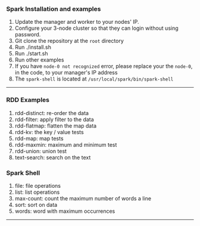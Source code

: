 ### Spark Installation and examples 

1. Update the manager and worker to your nodes' IP.
2. Configure your 3-node cluster so that they can login without using password.
3. Git clone the repository at the `root` directory
4. Run ./install.sh
5. Run ./start.sh
6. Run other examples
7. If you have `node-0 not recognized` error, please replace your the `node-0`, in the code, to your manager's IP address
8. The `spark-shell` is located at `/usr/local/spark/bin/spark-shell`


---

### RDD Examples

1. rdd-distinct: re-order the data
2. rdd-filter: apply filter to the data
3. rdd-flatmap: flatten the map data
4. rdd-kv: the key / value tests
5. rdd-map: map tests
6. rdd-maxmin: maximum and minimum test
7. rdd-union: union test
8. text-search: search on the text


### Spark Shell

1. file: file operations
2. list: list operations
3. max-count: count the maximum number of words a line 
4. sort: sort on data
5. words: word with maximum occurrences



---
